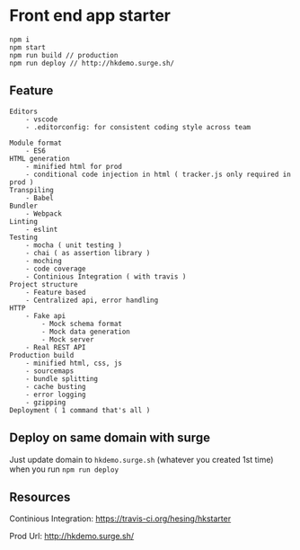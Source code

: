 # Front end app starter

```
npm i
npm start
npm run build // production
npm run deploy // http://hkdemo.surge.sh/
```

## Feature

```
Editors
	- vscode
	- .editorconfig: for consistent coding style across team

Module format
	- ES6
HTML generation
	- minified html for prod
	- conditional code injection in html ( tracker.js only required in prod )
Transpiling
	- Babel
Bundler
	- Webpack
Linting
	- eslint
Testing
	- mocha ( unit testing )
	- chai ( as assertion library )
	- moching
	- code coverage
	- Continious Integration ( with travis )	
Project structure
	- Feature based
	- Centralized api, error handling
HTTP
	- Fake api
		- Mock schema format
		- Mock data generation
		- Mock server
	- Real REST API
Production build
	- minified html, css, js
	- sourcemaps
	- bundle splitting
	- cache busting
	- error logging
	- gzipping 
Deployment ( 1 command that's all )
```

## Deploy on same domain with surge

Just update domain to `hkdemo.surge.sh` (whatever you created 1st time) when you run `npm run deploy`

## Resources

Continious Integration: https://travis-ci.org/hesing/hkstarter

Prod Url: http://hkdemo.surge.sh/







